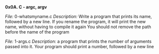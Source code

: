 **0x0A. C - argc, argv**

*File:* 0-whatsmyname.c
*Description:* Write a program that prints its name, followed by a new line.
    If you rename the program, it will print the new name, without having to compile it again
    You should not remove the path before the name of the program

*File:* 1-args.c
*Description:*  a program that prints the number of arguments passed into it. Your program should print a number, followed by a new line
